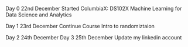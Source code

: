 Day 0 22nd December 
Started ColumbiaX: DS102X Machine Learning for Data Science and Analytics

Day 1 23rd December
Continue Course Intro to randomiztaion

Day 2 24th December
Day 3 25th December
Update my linkedin account
